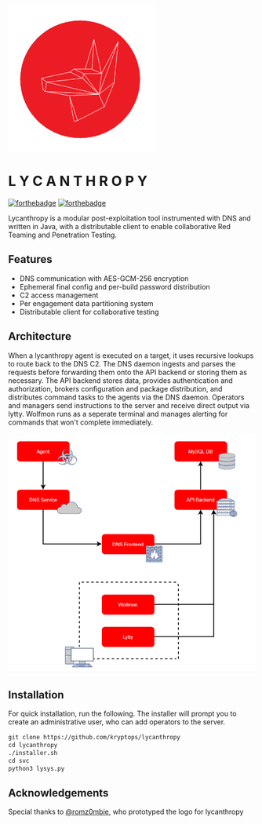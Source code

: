 <img src="Lycanthropy_Logo.png" width=300>

# L Y C A N T H R O P Y
[![forthebadge](https://forthebadge.com/images/badges/made-with-java.svg)](https://forthebadge.com) [![forthebadge](https://forthebadge.com/images/badges/gluten-free.svg)](https://forthebadge.com)

Lycanthropy is a modular post-exploitation tool instrumented with DNS and written in Java, with a distributable client to enable collaborative Red Teaming and Penetration Testing.

## Features
* DNS communication with AES-GCM-256 encryption
* Ephemeral final config and per-build password distribution
* C2 access management
* Per engagement data partitioning system
* Distributable client for collaborative testing

## Architecture
When a lycanthropy agent is executed on a target, it uses recursive lookups to route back to the DNS C2. The DNS daemon ingests and parses the requests before forwarding them onto the API backend or storing them as necessary. The API backend stores data, provides authentication and authorization, brokers configuration and package distribution, and distributes command tasks to the agents via the DNS daemon. Operators and managers send instructions to the server and receive direct output via lytty. Wolfmon runs as a seperate terminal and manages alerting for commands that won't complete immediately.

<img src="lycanthropy_diagram.PNG" width=600>

## Installation
For quick installation, run the following. The installer will prompt you to create an administrative user, who can add operators to the server.

```
git clone https://github.com/kryptops/lycanthropy
cd lycanthropy
./installer.sh
cd svc
python3 lysys.py
```

## Acknowledgements
Special thanks to <a href="https://twitter.com/romz0mbie">@romz0mbie</a>, who prototyped the logo for lycanthropy
